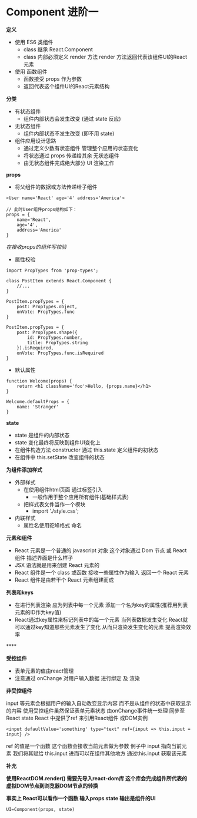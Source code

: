 # Component 进阶一

**定义**

* 使用 ES6 类组件
  * class 继承 React.Component
  * class 内部必须定义 render 方法 render 方法返回代表该组件UI的React元素
* 使用 函数组件
  * 函数接受 props 作为参数
  * 返回代表这个组件UI的React元素结构

**分类**

* 有状态组件
  * 组件内部状态会发生改变 \(通过 state 反应\)
* 无状态组件
  * 组件内部状态不发生改变 \(即不用 state\)  
* 组件应用设计思路
  * 通过定义少数有状态组件 管理整个应用的状态变化
  * 将状态通过 props 传递给其余 无状态组件
  * 由无状态组件完成绝大部分 UI 渲染工作

**props**

* 将父组件的数据或方法传递给子组件

```text
<User name='React' age='4' address='America'>

// 此时User组件props结构如下：
props = {
    name='React',
    age='4',
    address='America'
}
```

_在接收props的组件写校验_

* 属性校验

```text
import PropTypes from 'prop-types';

class PostItem extends React.Component {
    //...
}

PostItem.propTypes = {
    post: PropTypes.object,
    onVote: PropTypes.func
}

PostItem.propTypes = {
    post: PropTypes.shape({
        id: PropTypes.number,
        title: PropTypes.string
    }).isRequired,
    onVote: PropTypes.func.isRequired
}
```

* 默认属性

```text
function Welcome(props) {
    return <h1 className='foo'>Hello, {props.name}</h1>
}

Welcome.defaultProps = {
    name: 'Stranger'
}
```

**state**

* state 是组件的内部状态 
* state 变化最终将反映到组件UI变化上
* 在组件构造方法 constructor 通过 this.state 定义组件的初状态 
* 在组件中 this.setState 改变组件的状态



**为组件添加样式**

* 外部样式    
  * 在使用组件html页面 通过标签引入
    * 一般作用于整个应用所有组件\(基础样式表\)
  * 把样式表文件当作一个模块
    * import './style.css';
* 内联样式
  * 属性名使用驼峰格式 命名



**元素和组件**

* React 元素是一个普通的 javascript 对象 这个对象通过 Dom 节点 或 React 组件 描述界面是什么样子
* JSX 语法就是用来创建 React 元素的
* React 组件是一个 class 或函数 接收一些属性作为输入 返回一个 React 元素
* React 组件是由若干个 React 元素组建而成



**列表和keys**

* 在进行列表渲染 应为列表中每一个元素 添加一个名为key的属性\(推荐用列表元素的ID作为key值\)
* React通过key属性来标记列表中的每一个元素 当列表数据发生变化 React就可以通过key知道那些元素发生了变化 从而只渲染发生变化的元素 提高渲染效率

\*\*\*\*

**受控组件**

* 表单元素的值由react管理
* 注意通过 onChange 对用户输入数据 进行绑定 及 渲染

**非受控组件**

input 等元素会根据用户的输入自动改变显示内容 而不是从组件的状态中获取显示的内容 使用受控组件虽然保证表单元素状态 由onChange事件统一处理 同步至React state React 中提供了ref 来引用React组件 或DOM实例

```text
<input defaultValue='something' type="text" ref={input => this.input = input} />
```

ref 的值是一个函数 这个函数会接收当前元素做为参数 例子中 input 指向当前元素 我们将其赋给 this.input 进而可以在组件其他地方 通过this.input 获取该元素

**补充**

**使用ReactDOM.render\(\) 需要先导入react-dom库 这个库会完成组件所代表的虚拟DOM节点到浏览器DOM节点的转换**

**事实上 React可以看作一个函数 输入props state 输出是组件的UI**

```text
UI=Component(props, state)
```

